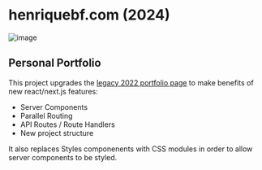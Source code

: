 # henriquebf.com (2024)

![image](https://github.com/user-attachments/assets/280e231c-9a0e-4488-957b-ab3c514eb0bd)

## Personal Portfolio

This project upgrades the [legacy 2022 portfolio page](https://github.com/henriquebf/2022.henriquebf.com) to make benefits of new react/next.js features:

- Server Components
- Parallel Routing
- API Routes / Route Handlers
- New project structure

It also replaces Styles componenents with CSS modules in order to allow server components to be styled.
